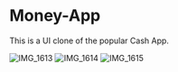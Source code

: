 # Money-App

This is a UI clone of the popular Cash App. 

![IMG_1613](https://user-images.githubusercontent.com/29666179/58815786-3c33fd80-85f6-11e9-8785-39343db49f22.PNG)
![IMG_1614](https://user-images.githubusercontent.com/29666179/58815785-3c33fd80-85f6-11e9-9e7d-06b584b183dc.PNG)
![IMG_1615](https://user-images.githubusercontent.com/29666179/58815784-3c33fd80-85f6-11e9-89b2-e5c5a971e5a4.PNG)

